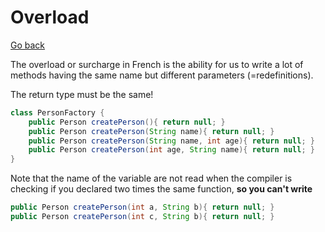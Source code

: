 # Overload

[Go back](../index.md#beginner)

The overload or surcharge in French is the ability for us to write a lot of methods having the same name but different parameters (=redefinitions).

The return type must be the same!

```java
class PersonFactory {
    public Person createPerson(){ return null; }
    public Person createPerson(String name){ return null; }
    public Person createPerson(String name, int age){ return null; }
    public Person createPerson(int age, String name){ return null; }
}
```

Note that the name of the variable are not read when the compiler is checking if you declared two times the same function, **so you can't write**

```java
public Person createPerson(int a, String b){ return null; }
public Person createPerson(int c, String b){ return null; }
```